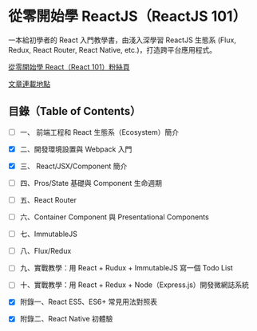 # 從零開始學 ReactJS（ReactJS 101）
一本給初學者的 React 入門教學書，由淺入深學習 ReactJS 生態系 (Flux, Redux, React Router, React Native, etc.)，打造跨平台應用程式。

[從零開始學 React（React 101）粉絲頁](https://www.facebook.com/reactjs101/)

[文章連載地點](http://blog.techbridge.cc/)

## 目錄（Table of Contents）

- [ ]  一、 前端工程和 React 生態系（Ecosystem）簡介

- [X]  二、開發環境設置與 Webpack 入門

- [X] 三、 React/JSX/Component 簡介

- [ ] 四、Pros/State 基礎與 Component 生命週期 

- [ ] 五、React Router

- [ ] 六、Container Component 與 Presentational Components

- [ ] 七、ImmutableJS

- [ ] 八、Flux/Redux

- [ ] 九、實戰教學：用 React + Rudux + ImmutableJS 寫一個 Todo List

- [ ] 十、實戰教學：用 React + Redux + Node（Express.js）開發微網誌系統

- [X] 附錄一、React ES5、ES6+ 常見用法對照表

- [X] 附錄二、React Native 初體驗




